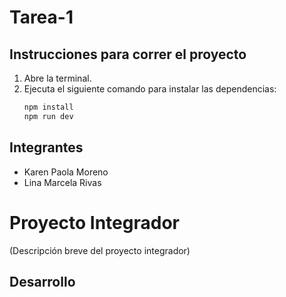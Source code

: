 # Tarea-1

## Instrucciones para correr el proyecto

1. Abre la terminal.
2. Ejecuta el siguiente comando para instalar las dependencias:
   ```bash
   npm install
   npm run dev
## Integrantes

- Karen Paola Moreno
- Lina Marcela Rivas

# Proyecto Integrador

(Descripción breve del proyecto integrador)

## Desarrollo